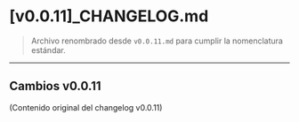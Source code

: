 # [v0.0.11]_CHANGELOG.md

> Archivo renombrado desde `v0.0.11.md` para cumplir la nomenclatura estándar.

---

## Cambios v0.0.11

(Contenido original del changelog v0.0.11)
